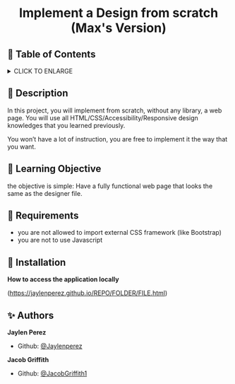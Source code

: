 # <p align="center">Implement a Design from scratch (Max's Version)</p>

## :bookmark: Table of Contents
<details>
        <summary>
        CLICK TO ENLARGE
        </summary>
        :memo: <a href="#description">Description</a>
        <br>
        :school: <a href="#learning objective">Learning Objective</a>
        <br>
        :floppy_disk: <a href="#requirements">Requirements</a>
        <br>
        :wrench: <a href="#installation">Installation</a>
        <br>
        :sparkles: <a href="#authors">Authors</a>
</details>

## :memo: <span id="description">Description</span>
In this project, you will implement from scratch, without any library, a web page. You will use all HTML/CSS/Accessibility/Responsive design knowledges that you learned previously.

You won’t have a lot of instruction, you are free to implement it the way that you want.
## :school: <span id="learning objective">Learning Objective</span>

the objective is simple: Have a fully functional web page that looks the same as the designer file.
## :floppy_disk: <span id="requirements">Requirements</span>

* you are not allowed to import external CSS framework (like Bootstrap)
* you are not to use Javascript

## :wrench: <span id="installation">Installation</span>

**How to access the application locally**

(https://jaylenperez.github.io/REPO/FOLDER/FILE.html)

## :sparkles: <span id="authors">Authors</span>

**Jaylen Perez**
- Github: [@Jaylenperez](https://github.com/Jaylenperez)

**Jacob Griffith**
- Github: [@JacobGriffith1](https://github.com/JacobGriffith1)